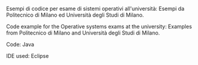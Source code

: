 Esempi di codice per esame di sistemi operativi all'università: Esempi da Politecnico di Milano ed Università degli Studi di Milano.

Code example for the Operative systems exams at the university: Examples from Politecnico di Milano and Università degli Studi di Milano.

Code: Java

IDE used: Eclipse
